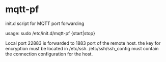 # mqtt-pf
init.d script for MQTT port forwarding 

usage: sudo /etc/init.d/mqtt-pf {start|stop}

Local port 22883 is forwarded to 1883 port of the remote host.
the key for encryption must be located in /etc/ssh.
/etc/ssh/ssh_config must contain the connection configuration for the host.

